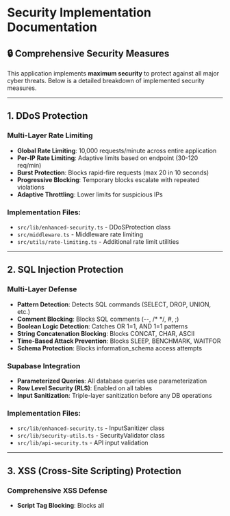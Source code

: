 # Security Implementation Documentation

## 🔒 Comprehensive Security Measures

This application implements **maximum security** to protect against all major cyber threats. Below is a detailed breakdown of implemented security measures.

---

## 1. DDoS Protection

### Multi-Layer Rate Limiting
- **Global Rate Limiting**: 10,000 requests/minute across entire application
- **Per-IP Rate Limiting**: Adaptive limits based on endpoint (30-120 req/min)
- **Burst Protection**: Blocks rapid-fire requests (max 20 in 10 seconds)
- **Progressive Blocking**: Temporary blocks escalate with repeated violations
- **Adaptive Throttling**: Lower limits for suspicious IPs

### Implementation Files:
- `src/lib/enhanced-security.ts` - DDoSProtection class
- `src/middleware.ts` - Middleware rate limiting
- `src/utils/rate-limiting.ts` - Additional rate limit utilities

---

## 2. SQL Injection Protection

### Multi-Layer Defense
- **Pattern Detection**: Detects SQL commands (SELECT, DROP, UNION, etc.)
- **Comment Blocking**: Blocks SQL comments (--,  /* */, #, ;)
- **Boolean Logic Detection**: Catches OR 1=1, AND 1=1 patterns
- **String Concatenation Blocking**: Blocks CONCAT, CHAR, ASCII
- **Time-Based Attack Prevention**: Blocks SLEEP, BENCHMARK, WAITFOR
- **Schema Protection**: Blocks information_schema access attempts

### Supabase Integration
- **Parameterized Queries**: All database queries use parameterization
- **Row Level Security (RLS)**: Enabled on all tables
- **Input Sanitization**: Triple-layer sanitization before any DB operations

### Implementation Files:
- `src/lib/enhanced-security.ts` - InputSanitizer class
- `src/lib/security-utils.ts` - SecurityValidator class
- `src/lib/api-security.ts` - API input validation

---

## 3. XSS (Cross-Site Scripting) Protection

### Comprehensive XSS Defense
- **Script Tag Blocking**: Blocks all <script> tags
- **Event Handler Blocking**: Blocks onclick, onload, onerror, etc.
- **Protocol Blocking**: Blocks javascript:, vbscript:, data: protocols
- **Tag Blocking**: Blocks <iframe>, <object>, <embed>, <applet>
- **Expression Blocking**: Blocks CSS expression() attacks
- **Base64 Blocking**: Detects base64-encoded attacks
- **HTML Entity Encoding**: All user input is HTML-encoded

### Content Security Policy (CSP)
- **Strict CSP Headers**: Enforced via next.config.ts
- **Script Sources**: Whitelist only trusted CDNs and domains
- **Frame Ancestors**: Blocks embedding in iframes (clickjacking protection)
- **Object/Embed**: Completely blocked
- **Form Actions**: Restricted to same origin

### Implementation Files:
- `src/lib/enhanced-security.ts` - XSS pattern detection
- `next.config.ts` - CSP headers
- `src/middleware.ts` - Security headers

---

## 4. CSRF (Cross-Site Request Forgery) Protection

### Token-Based Protection
- **Cryptographic Tokens**: 256-bit random tokens
- **One-Time Use**: Tokens expire after single use
- **Time-Limited**: 1-hour expiration
- **SameSite Cookies**: Strict SameSite=Strict policy
- **Origin Validation**: Checks request origin headers

### Implementation Files:
- `src/lib/enhanced-security.ts` - CSRFProtection class
- `src/lib/secure-cookies.ts` - Secure cookie management
- `src/lib/api-security.ts` - CSRF validation

---

## 5. Cookie Security

### Ultra-Secure Cookie Configuration
- **HttpOnly**: Prevents JavaScript access (XSS protection)
- **Secure**: HTTPS-only in production
- **SameSite=Strict**: Strong CSRF protection
- **Signed Cookies**: HMAC-SHA256 signatures prevent tampering
- **Session Rotation**: Prevents session fixation attacks
- **Timing-Safe Comparison**: Prevents timing attacks

### Implementation Files:
- `src/lib/secure-cookies.ts` - SecureCookieManager class

---

## 6. IP Reputation & Blocking System

### Intelligent Threat Detection
- **Reputation Scoring**: 0-100 score per IP
- **Violation Tracking**: Records all security violations
- **Automatic Blocking**: IPs blocked at score < 20
- **Severity-Based Penalties**:
  - SQL Injection: -50 points
  - XSS Attempt: -50 points
  - CSRF Violation: -40 points
  - Brute Force: -30 points
  - Rate Limit: -10 points
- **Permanent Blocklist**: Severe violators permanently blocked
- **Auto-Cleanup**: Old records cleaned after 24 hours

### Implementation Files:
- `src/lib/enhanced-security.ts` - IPReputationSystem class

---

## 7. Input Validation & Sanitization

### Triple-Layer Sanitization
1. **Enhanced Security Layer**: Pattern detection and blocking
2. **Security Validator**: Comprehensive validation rules
3. **API Security Manager**: Schema-based validation

### Validation Features:
- **Length Limits**: Maximum 2000 characters (configurable)
- **Character Whitelist**: Removes control characters
- **HTML Encoding**: All special characters encoded
- **Protocol Removal**: Dangerous protocols stripped
- **Whitespace Normalization**: Prevents bypass attempts

### Implementation Files:
- `src/lib/enhanced-security.ts` - InputSanitizer class
- `src/lib/security-utils.ts` - validateMessageInput()
- `src/lib/api-security.ts` - validateAPIInput()

---

## 8. Bot Detection & Honeypot

### Multi-Method Bot Detection
- **User-Agent Analysis**: Detects known bot patterns
- **Behavior Analysis**: Identifies automated behavior
- **Honeypot Fields**: Hidden form fields trap bots
- **Rate Pattern Analysis**: Detects non-human request patterns

### Honeypot Fields:
- email_confirm
- website
- url
- phone_confirm

### Implementation Files:
- `src/lib/enhanced-security.ts` - HoneypotDetection class
- `src/lib/api-security.ts` - detectBot()

---

## 9. Request Signature Validation

### Tamper-Proof Requests
- **HMAC-SHA256 Signatures**: Cryptographic request signing
- **Timestamp Validation**: 5-minute window prevents replay attacks
- **Timing-Safe Comparison**: Prevents timing attacks

### Implementation Files:
- `src/lib/enhanced-security.ts` - RequestSignature class

---

## 10. Security Headers

### Comprehensive HTTP Security Headers

**Via Middleware (`src/middleware.ts`):**
- `X-Content-Type-Options: nosniff` - Prevents MIME sniffing
- `X-Frame-Options: DENY` - Prevents clickjacking
- `X-XSS-Protection: 1; mode=block` - Browser XSS protection
- `Referrer-Policy: strict-origin-when-cross-origin` - Limits referrer leakage
- `Permissions-Policy` - Disables dangerous browser features
- `Cache-Control` - Prevents caching of sensitive data

**Via next.config.ts:**
- `Strict-Transport-Security` - Forces HTTPS
- `Content-Security-Policy` - Restricts resource loading
- `Cross-Origin-Opener-Policy: same-origin` - Isolates browsing context
- `Cross-Origin-Resource-Policy: cross-origin` - Controls resource sharing
- `X-Download-Options: noopen` - IE security
- `X-Permitted-Cross-Domain-Policies: none` - Flash/PDF security

---

## 11. Session Security

### Secure Session Management
- **Cryptographic Session IDs**: 256-bit random IDs
- **Session Rotation**: Prevents fixation attacks
- **Expiration**: 24-hour maximum session life
- **Secure Storage**: Sessions stored server-side only
- **Activity Tracking**: Monitors suspicious session activity

### Implementation Files:
- `src/lib/api-security.ts` - Session management
- `src/lib/secure-cookies.ts` - Cookie-based sessions

---

## 12. Logging & Monitoring

### Security Event Logging
- **Violation Logging**: All security violations logged
- **IP Tracking**: Suspicious IPs tracked and logged
- **Attack Detection**: Real-time attack pattern detection
- **Audit Trail**: Complete security audit trail

### Implementation Files:
- `src/utils/logger.ts` - Centralized logging
- `src/lib/enhanced-security.ts` - Security event logging

---

## Security Best Practices Implemented

✅ **Defense in Depth**: Multiple security layers  
✅ **Principle of Least Privilege**: Minimal permissions  
✅ **Fail Securely**: Secure defaults, explicit allow-lists  
✅ **Don't Trust Input**: All input validated and sanitized  
✅ **Keep Security Simple**: Clear, maintainable security code  
✅ **Fix Security Issues Correctly**: Proper security implementations  
✅ **Use Established Standards**: Industry-standard cryptography  
✅ **Avoid Security by Obscurity**: Security through design  

---

## Testing Security

### How to Test:
1. **SQL Injection**: Try inputs like `'; DROP TABLE--`
2. **XSS**: Try inputs like `<script>alert('xss')</script>`
3. **Rate Limiting**: Make rapid requests to see blocking
4. **CSRF**: Try requests without proper tokens
5. **Session Security**: Test session expiration and rotation

All security tests should be blocked with appropriate error messages.

---

## 11. Admin Panel Authentication

### Server-Side Session Management
- **Cryptographically Secure Sessions**: 32-byte random session IDs using crypto.getRandomValues
- **Server-Side Validation**: All admin routes protected by middleware with session verification
- **HttpOnly Cookies**: Prevents client-side access to session tokens
- **Session Expiration**: 24-hour automatic expiration
- **Automatic Cleanup**: Expired sessions removed automatically
- **Email Allowlist**: Only authorized emails can access admin panel

### Admin Authorization
- **Email Allowlist**: Only users in ADMIN_EMAILS environment variable can access admin panel
- **Role-Based Access**: Admin role verified on every login attempt
- **Supabase Authentication**: Backend authentication with Supabase Auth
- **Unauthorized Access Blocked**: Non-admin users receive 403 Forbidden

### Open Redirect Protection
- **Path Validation**: Redirect parameter validated to allow only internal paths
- **Protocol Blocking**: External URLs and protocol-relative URLs blocked
- **Default Fallback**: Invalid redirects default to /admin/profile

### Implementation Files:
- `src/lib/admin-session.ts` - Session management system
- `src/app/api/admin/login/route.ts` - Secure login with allowlist verification
- `src/app/api/admin/logout/route.ts` - Session destruction
- `src/middleware.ts` - Admin route protection

### Production Considerations:
- **Session Store**: Currently uses in-memory storage. For production with multiple instances, implement Redis or database-backed session store
- **Admin Emails**: Must be configured via ADMIN_EMAILS environment variable (comma-separated)

---

## Environment Variables for Production

Required security environment variables:

```env
# Cookie Security
COOKIE_SECRET=your-ultra-secure-random-secret-here

# Request Signatures
REQUEST_SIGNATURE_SECRET=your-signature-secret-here

# Admin Access Control (CRITICAL - Required for admin panel)
ADMIN_EMAILS=admin1@example.com,admin2@example.com

# Node Environment
NODE_ENV=production
```

**⚠️ CRITICAL**: 
- Change default secrets in production!
- **ADMIN_EMAILS must be set** or NO ONE can access the admin panel!
- Use comma-separated list of authorized admin email addresses

---

## Security Maintenance

### Regular Tasks:
1. **Review Security Logs**: Check for attack patterns
2. **Update Dependencies**: Keep packages up-to-date
3. **Review IP Blocklist**: Manage blocked IPs
4. **Rotate Secrets**: Periodic secret rotation
5. **Security Audits**: Regular security reviews

---

## Incident Response

If a security breach is detected:

1. **Immediate Actions**:
   - Block attacking IP addresses
   - Rotate all secrets and session tokens
   - Review security logs for breach extent
   - Notify affected users if needed

2. **Investigation**:
   - Analyze attack vectors used
   - Review code for vulnerabilities
   - Check for data exposure

3. **Remediation**:
   - Patch vulnerabilities
   - Enhance affected security measures
   - Update security documentation

---

## Contact

For security concerns or to report vulnerabilities, please contact the development team immediately.

**Remember**: Security is an ongoing process. Stay vigilant! 🛡️
